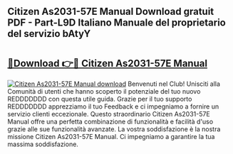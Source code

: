 ## Citizen As2031-57E Manual Download gratuit PDF - Part-L9D Italiano Manuale del proprietario del servizio bAtyY

# <h2><a href="http://dfb62z9.blite.top/?on=Citizen+As2031-57E+Manual">🔗Download 👉🔴 Citizen As2031-57E Manual</a></h2>

[![Citizen As2031-57E Manual download](https://i.imgur.com/lujVjoI.png)](http://dfb62z9.blite.top/?on=Citizen+As2031-57E+Manual)
Benvenuti nel Club! Unisciti alla Comunità di utenti che hanno scoperto il potenziale del tuo nuovo REDDDDDDD con questa utile guida. Grazie per il tuo supporto REDDDDDDD apprezziamo il tuo Feedback e ci impegniamo a fornire un servizio clienti eccezionale. Questo straordinario Citizen As2031-57E Manual offre una perfetta combinazione di funzionalità e facilità d'uso grazie alle sue funzionalità avanzate. La vostra soddisfazione è la nostra missione Citizen As2031-57E Manual. Ci impegniamo a garantire la tua massima soddisfazione.
